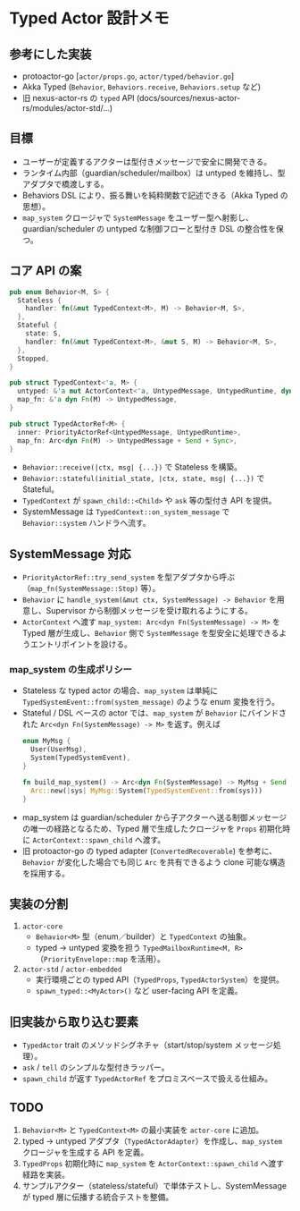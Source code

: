 # Typed Actor 設計メモ

## 参考にした実装
- protoactor-go [`actor/props.go`, `actor/typed/behavior.go`]
- Akka Typed (`Behavior`, `Behaviors.receive`, `Behaviors.setup` など)
- 旧 nexus-actor-rs の `typed` API (docs/sources/nexus-actor-rs/modules/actor-std/...)

## 目標
- ユーザーが定義するアクターは型付きメッセージで安全に開発できる。
- ランタイム内部（guardian/scheduler/mailbox）は untyped を維持し、型アダプタで橋渡しする。
- Behaviors DSL により、振る舞いを純粋関数で記述できる（Akka Typed の思想）。
- `map_system` クロージャで `SystemMessage` をユーザー型へ射影し、guardian/scheduler の untyped な制御フローと型付き DSL の整合性を保つ。

## コア API の案

```rust
pub enum Behavior<M, S> {
  Stateless {
    handler: fn(&mut TypedContext<M>, M) -> Behavior<M, S>,
  },
  Stateful {
    state: S,
    handler: fn(&mut TypedContext<M>, &mut S, M) -> Behavior<M, S>,
  },
  Stopped,
}

pub struct TypedContext<'a, M> {
  untyped: &'a mut ActorContext<'a, UntypedMessage, UntypedRuntime, dyn Supervisor<UntypedMessage>>,
  map_fn: &'a dyn Fn(M) -> UntypedMessage,
}

pub struct TypedActorRef<M> {
  inner: PriorityActorRef<UntypedMessage, UntypedRuntime>,
  map_fn: Arc<dyn Fn(M) -> UntypedMessage + Send + Sync>,
}
```

- `Behavior::receive(|ctx, msg| {...})` で Stateless を構築。
- `Behavior::stateful(initial_state, |ctx, state, msg| {...})` で Stateful。
- `TypedContext` が `spawn_child::<Child>` や `ask` 等の型付き API を提供。
- SystemMessage は `TypedContext::on_system_message` で `Behavior::system` ハンドラへ流す。

## SystemMessage 対応
- `PriorityActorRef::try_send_system` を型アダプタから呼ぶ（`map_fn(SystemMessage::Stop)` 等）。
- `Behavior` に `handle_system(&mut ctx, SystemMessage) -> Behavior` を用意し、Supervisor から制御メッセージを受け取れるようにする。
- `ActorContext` へ渡す `map_system: Arc<dyn Fn(SystemMessage) -> M>` を Typed 層が生成し、`Behavior` 側で `SystemMessage` を型安全に処理できるようエントリポイントを設ける。

### map_system の生成ポリシー
- Stateless な typed actor の場合、`map_system` は単純に `TypedSystemEvent::from(system_message)` のような enum 変換を行う。
- Stateful / DSL ベースの actor では、`map_system` が `Behavior` にバインドされた `Arc<dyn Fn(SystemMessage) -> M>` を返す。例えば
  ```rust
  enum MyMsg {
    User(UserMsg),
    System(TypedSystemEvent),
  }

  fn build_map_system() -> Arc<dyn Fn(SystemMessage) -> MyMsg + Send + Sync> {
    Arc::new(|sys| MyMsg::System(TypedSystemEvent::from(sys)))
  }
  ```
- map_system は guardian/scheduler から子アクターへ送る制御メッセージの唯一の経路となるため、Typed 層で生成したクロージャを `Props` 初期化時に `ActorContext::spawn_child` へ渡す。
- 旧 protoactor-go の typed adapter (`ConvertedRecoverable`) を参考に、`Behavior` が変化した場合でも同じ `Arc` を共有できるよう clone 可能な構造を採用する。

## 実装の分割
1. `actor-core`
   - `Behavior<M>` 型（enum／builder）と `TypedContext` の抽象。
   - typed → untyped 変換を担う `TypedMailboxRuntime<M, R>`（`PriorityEnvelope::map` を活用）。
2. `actor-std` / `actor-embedded`
   - 実行環境ごとの typed API（`TypedProps`, `TypedActorSystem`）を提供。
   - `spawn_typed::<MyActor>()` など user-facing API を定義。

## 旧実装から取り込む要素
- `TypedActor` trait のメソッドシグネチャ（start/stop/system メッセージ処理）。
- `ask` / `tell` のシンプルな型付きラッパー。
- `spawn_child` が返す `TypedActorRef` をプロミスベースで扱える仕組み。

## TODO
1. `Behavior<M>` と `TypedContext<M>` の最小実装を `actor-core` に追加。
2. typed → untyped アダプタ（`TypedActorAdapter`）を作成し、`map_system` クロージャを生成する API を定義。
3. `TypedProps` 初期化時に `map_system` を `ActorContext::spawn_child` へ渡す経路を実装。
4. サンプルアクター（stateless/stateful）で単体テストし、SystemMessage が typed 層に伝播する統合テストを整備。

